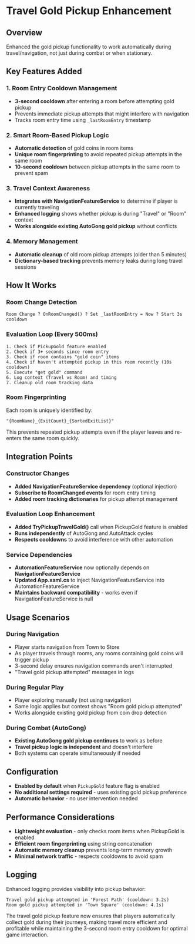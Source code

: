 # Travel Gold Pickup Enhancement

## Overview
Enhanced the gold pickup functionality to work automatically during travel/navigation, not just during combat or when stationary.

## Key Features Added

### 1. **Room Entry Cooldown Management**
- **3-second cooldown** after entering a room before attempting gold pickup
- Prevents immediate pickup attempts that might interfere with navigation
- Tracks room entry time using `_lastRoomEntry` timestamp

### 2. **Smart Room-Based Pickup Logic**
- **Automatic detection** of gold coins in room items
- **Unique room fingerprinting** to avoid repeated pickup attempts in the same room
- **10-second cooldown** between pickup attempts in the same room to prevent spam

### 3. **Travel Context Awareness**
- **Integrates with NavigationFeatureService** to determine if player is currently traveling
- **Enhanced logging** shows whether pickup is during "Travel" or "Room" context
- **Works alongside existing AutoGong gold pickup** without conflicts

### 4. **Memory Management**
- **Automatic cleanup** of old room pickup attempts (older than 5 minutes)
- **Dictionary-based tracking** prevents memory leaks during long travel sessions

## How It Works

### Room Change Detection
```
Room Change ? OnRoomChanged() ? Set _lastRoomEntry = Now ? Start 3s cooldown
```

### Evaluation Loop (Every 500ms)
```
1. Check if PickupGold feature enabled
2. Check if 3+ seconds since room entry
3. Check if room contains "gold coin" items
4. Check if haven't attempted pickup in this room recently (10s cooldown)
5. Execute "get gold" command
6. Log context (Travel vs Room) and timing
7. Cleanup old room tracking data
```

### Room Fingerprinting
Each room is uniquely identified by:
```
"{RoomName}_{ExitCount}_{SortedExitList}"
```
This prevents repeated pickup attempts even if the player leaves and re-enters the same room quickly.

## Integration Points

### Constructor Changes
- **Added NavigationFeatureService dependency** (optional injection)
- **Subscribe to RoomChanged events** for room entry timing
- **Added room tracking dictionaries** for pickup attempt management

### Evaluation Loop Enhancement
- **Added TryPickupTravelGold()** call when PickupGold feature is enabled
- **Runs independently** of AutoGong and AutoAttack cycles
- **Respects cooldowns** to avoid interference with other automation

### Service Dependencies
- **AutomationFeatureService** now optionally depends on **NavigationFeatureService**
- **Updated App.xaml.cs** to inject NavigationFeatureService into AutomationFeatureService
- **Maintains backward compatibility** - works even if NavigationFeatureService is null

## Usage Scenarios

### During Navigation
- Player starts navigation from Town to Store
- As player travels through rooms, any rooms containing gold coins will trigger pickup
- 3-second delay ensures navigation commands aren't interrupted
- "Travel gold pickup attempted" messages in logs

### During Regular Play
- Player exploring manually (not using navigation)
- Same logic applies but context shows "Room gold pickup attempted"
- Works alongside existing gold pickup from coin drop detection

### During Combat (AutoGong)
- **Existing AutoGong gold pickup continues** to work as before
- **Travel pickup logic is independent** and doesn't interfere
- Both systems can operate simultaneously if needed

## Configuration
- **Enabled by default** when `PickupGold` feature flag is enabled
- **No additional settings required** - uses existing gold pickup preference
- **Automatic behavior** - no user intervention needed

## Performance Considerations
- **Lightweight evaluation** - only checks room items when PickupGold is enabled
- **Efficient room fingerprinting** using string concatenation
- **Automatic memory cleanup** prevents long-term memory growth
- **Minimal network traffic** - respects cooldowns to avoid spam

## Logging
Enhanced logging provides visibility into pickup behavior:
```
Travel gold pickup attempted in 'Forest Path' (cooldown: 3.2s)
Room gold pickup attempted in 'Town Square' (cooldown: 4.1s)
```

The travel gold pickup feature now ensures that players automatically collect gold during their journeys, making travel more efficient and profitable while maintaining the 3-second room entry cooldown for optimal game interaction.